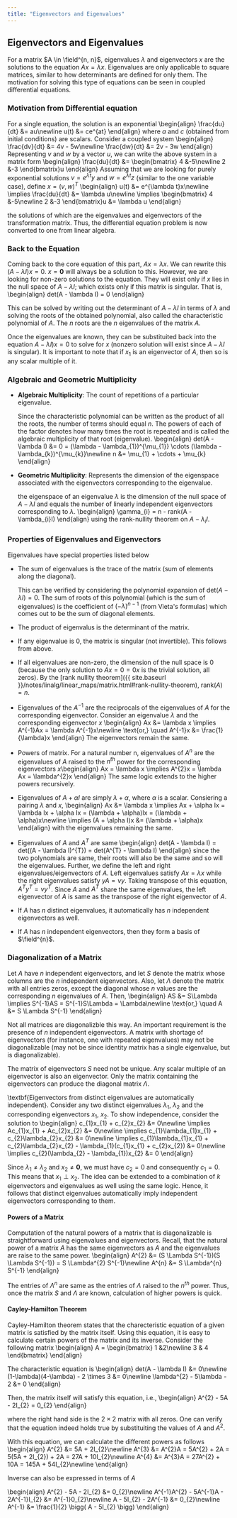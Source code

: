 ```yaml
---
title: "Eigenvectors and Eigenvalues"
---
```


<!-- %%%%%%%%%%%%%%%%%%%%%%%%%%%%%% -->
## Eigenvectors and Eigenvalues
For a matrix $A \in \field^{n, n}$, eigenvalues $\lambda$ and eigenvectors $x$ are the solutions to the equation $Ax = \lambda x$. Eigenvalues are only applicable to square matrices, similar to how determinants are defined for only them. The motivation for solving this type of equations can be seen in coupled differential equations.

<!-- %%%%%%%%%%%%%%%%%%%%%%%%%%%%%% -->
### Motivation from Differential equation
For a single equation, the solution is an exponential
\begin{align}
    \frac{du}{dt} &= au\newline
    u(t) &= ce^{at}
\end{align}
where $a$ and $c$ (obtained from initial conditions) are scalars. Consider a coupled system
\begin{align}
    \frac{dv}{dt} &= 4v - 5w\newline
    \frac{dw}{dt} &= 2v - 3w
\end{align}
Representing $v$ and $w$ by a vector $u$, we can write the above system in a matrix form
\begin{align}
    \frac{du}{dt} &= \begin{bmatrix}
        4 &-5\newline
        2 &-3
    \end{bmatrix}u
\end{align}
Assuming that we are looking for purely exponential solutions $v = e^{\lambda t}y$ and $w = e^{\lambda t}z$ (similar to the one variable case), define $x = (v, w)^{T}$
\begin{align}
    u(t) &= e^{\lambda t}x\newline
    \implies \frac{du}{dt} &= \lambda u\newline
    \implies \begin{bmatrix}
        4 &-5\newline
        2 &-3
    \end{bmatrix}u &= \lambda u
\end{align}

the solutions of which are the eigenvalues and eigenvectors of the transformation matrix. Thus, the differential equation problem is now converted to one from linear algebra.

<!-- %%%%%%%%%%%%%%%%%%%%%%%%%%%%%% -->
### Back to the Equation
Coming back to the core equation of this part, $Ax = \lambda x$. We can rewrite this $(A - \lambda I)x = 0$. $x = \mathbf{0}$ will always be a solution to this. However, we are looking for non-zero solutions to the equation. They will exist only if $x$ lies in the null space of $A - \lambda I$; which exists only if this matrix is singular. That is,
\begin{align}
    det(A - \lambda I) = 0
\end{align}

This can be solved by writing out the determinant of $A - \lambda I$ in terms of $\lambda$ and solving the roots of the obtained polynomial, also called the characteristic polynomial of $A$. The $n$ roots are the $n$ eigenvalues of the matrix $A$.

Once the eigenvalues are known, they can be substituited back into the equation $A - \lambda I)x = 0$ to solve for $x$ (nonzero solution will exist since $A - \lambda I$ is singular). It is important to note that if $x_{1}$ is an eigenvector of $A$, then so is any scalar multiple of it.

<!-- %%%%%%%%%%%%%%%%%%%%%%%%%%%%%% -->
### Algebraic and Geometric Multiplicity
* **Algebraic Multiplicity**: The count of repetitions of a particular eigenvalue.

    Since the characteristic polynomial can be written as the product of all the roots, the number of terms should equal $n$. The powers of each of the factor denotes how many times the root is repeated and is called the algebraic multiplicity of that root (eigenvalue).
    \begin{align}
        det(A - \lambda I) &= 0 = (\lambda - \lambda_{1})^{\mu_{1}} \cdots (\lambda - \lambda_{k})^{\mu_{k}}\newline
        n &= \mu_{1} + \cdots + \mu_{k}
    \end{align}
* **Geometric Multiplicity**: Represents the dimension of the eigenspace associated with the eigenvectors corresponding to the eigenvalue.

    the eigenspace of an eigenvalue $\lambda$ is the dimension of the null space of $A - \lambda I$ and equals the number of linearly independent eigenvectors corresponding to $\lambda$.
    \begin{align}
        \gamma_{i} = n - rank(A - \lambda_{i}I)
    \end{align}
    using the rank-nullity theorem on $A - \lambda_{i}I$.

<!-- %%%%%%%%%%%%%%%%%%%%%%%%%%%%%% -->
### Properties of Eigenvalues and Eigenvectors
Eigenvalues have special properties listed below
* The sum of eigenvalues is the trace of the matrix (sum of elements along the diagonal).

    This can be verified by considering the polynomial expansion of det$(A - \lambda I) = 0$. The sum of roots of this polynomial (which is the sum of eigenvalues) is the coefficient of $(-\lambda)^{n-1}$ (from Vieta's formulas) which comes out to be the sum of diagonal elements.
* The product of eigenvalus is the determinant of the matrix.
* If any eigenvalue is $0$, the matrix is singular (not invertible). This follows from above.
* If all eigenvalues are non-zero, the dimension of the null space is $0$ (because the only solution to $Ax = 0 = 0x$ is the trivial solution, all zeros). By the [rank nullity theorem]({{ site.baseurl }}/notes/linalg/linear_maps/matrix.html#rank-nullity-theorem), rank$(A) = n$.
* Eigenvalues of the $A^{-1}$ are the reciprocals of the eigenvalues of $A$ for the corresponding eigenvector. Consider an eigenvalue $\lambda$ and the corresponding eigenvector $x$
    \begin{align}
         Ax &= \lambda x \implies A^{-1}Ax = \lambda A^{-1}x\newline
         \text{or,} \quad A^{-1}x &= \frac{1}{\lambda}x
    \end{align}
    The eigenvectors remain the same.
* Powers of matrix. For a natural number n, eigenvalues of $A^{n}$ are the eigenvalues of $A$ raised to the $n^{th}$ power for the corresponding eigenvectors $x$\begin{align}
        Ax = \lambda x \implies A^{2}x = \lambda Ax = \lambda^{2}x
    \end{align}
    The same logic extends to the higher powers recursively.
* Eigenvalues of $A + \alpha I$ are simply $\lambda + \alpha$, where $\alpha$ is a scalar. Consiering a pairing $\lambda$ and $x$,
    \begin{align}
        Ax &= \lambda x \implies Ax + \alpha Ix = \lambda Ix + \alpha Ix = (\lambda + \alpha)Ix = (\lambda + \alpha)x\newline
        \implies (A + \alpha I)x &= (\lambda + \alpha)x
    \end{align}
    with the eigenvalues remaining the same.
* Eigenvalues of $A$ and $A^{T}$ are same
    \begin{align}
        det(A - \lambda I) = det((A - \lambda I)^{T}) = det(A^{T} - \lambda I)
    \end{align}
    since the two polynomials are same, their roots will also be the same and so will the eigenvalues. Further, we define the left and right eigenvalues/eigenvectors of $A$. Left eigenvalues satisfy $Ax = \lambda x$ while the right eigenvalues satisfy $yA = \nu y$. Taking transpose of this equation, $A^{T}y^{T} = \nu y^{T}$. Since $A$ and $A^{T}$ share the same eigenvalues, the left eigenvector of $A$ is same as the transpose of the right eigenvector of $A$.
* If $A$ has $n$ distinct eigenvalues, it automatically has $n$ independent eigenvectors as well.
* If $A$ has $n$ independent eigenvectors, then they form a basis of $\field^{n}$.

<!-- %%%%%%%%%%%%%%%%%%%%%%%%%%%%%% -->
### Diagonalization of a Matrix
Let $A$ have $n$ independent eigenvectors, and let $S$ denote the matrix whose columns are the $n$ independent eigenvectors. Also, let $\Lambda$ denote the matrix with all entries zeros, except the diagonal whose $n$ values are the corresponding $n$ eigenvalues of $A$. Then,
\begin{align}
    AS &= S\Lambda \implies S^{-1}AS = S^{-1}S\Lambda = \Lambda\newline
    \text{or,} \quad A &= S \Lambda S^{-1}
\end{align}

Not all matrices are diagonalizble this way. An important requirement is the presence of $n$ independent eigenvectors. A matrix with shortage of eigenvectors (for instance, one with repeated eigenvalues) may not be diagonalizable (may not be since identity matrix has a single eigenvalue, but is diagonalizable).

The matrix of eigenvectors $S$ need not be unique. Any scalar multiple of an eigenvector is also an eigenvector. Only the matrix containing the eigenvectors can produce the diagonal matrix $\Lambda$.

\textbf{Eigenvectors from distinct eigenvalues are automatically independent}. Consider any two distinct eigenvalues $\lambda_{1}$, $\lambda_{2}$ and the corresponding eigenvectors $x_{1}$, $x_{2}$. To show independence, consider the solution to
\begin{align}
    c_{1}x_{1} + c_{2}x_{2} &= 0\newline
    \implies Ac_{1}x_{1} + Ac_{2}x_{2} &= 0\newline
    \implies c_{1}\lambda_{1}x_{1} + c_{2}\lambda_{2}x_{2} &= 0\newline
    \implies c_{1}\lambda_{1}x_{1} + c_{2}\lambda_{2}x_{2} - \lambda_{1}(c_{1}x_{1} + c_{2}x_{2}) &= 0\newline
    \implies c_{2}(\lambda_{2} - \lambda_{1})x_{2} &= 0
\end{align}

Since $\lambda_{1} \neq \lambda_{2}$ and $x_{2} \neq \mathbf{0}$, we must have $c_{2} = 0$ and consequently $c_{1} = 0$. This means that $x_{1} \perp x_{2}$. The idea can be extended to a combination of $k$ eigenvectors and eigenvalues as well using the same logic. Hence, it follows that distinct eigenvalues automatically imply independent eigenvectors corresponding to them.

<!-- %%%%%%%%%%%%%%%%%%%%%%%%%%%%%% -->
#### Powers of a Matrix
Computation of the natural powers of a matrix that is diagonalizable is straightforward using eigenvalues and eigenvectors. Recall, that the natural power of a matrix $A$ has the same eigenvectors as $A$ and the eigenvalues are raise to the same power.
\begin{align}
    A^{2} &= (S \Lambda S^{-1})(S \Lambda S^{-1}) = S \Lambda^{2} S^{-1}\newline
    A^{n} &= S \Lambda^{n} S^{-1}
\end{align}

The entries of $\Lambda^{n}$ are same as the entries of $\Lambda$ raised to the $n^{th}$ power. Thus, once the matrix $S$ and $\Lambda$ are known, calculation of higher powers is quick.

<!-- %%%%%%%%%%%%%%%%%%%%%%%%%%%%%% -->
#### Cayley-Hamilton Theorem
Cayley-Hamilton theorem states that the charecteristic equation of a given matrix is satisfied by the matrix itself. Using this equation, it is easy to calculate certain powers of the matrix and its inverse. Consider the following matrix
\begin{align}
    A = \begin{bmatrix}
        1 &2\newline 3 & 4
    \end{bmatrix}
\end{align}

The characteristic equation is
\begin{align}
    det(A - \lambda I) &= 0\newline
    (1-\lambda)(4-\lambda) - 2 \times 3 &= 0\newline
    \lambda^{2} - 5\lambda - 2 &= 0
\end{align}

Then, the matrix itself will satisfy this equation, i.e.,
\begin{align}
    A^{2} - 5A - 2I_{2} = 0_{2}
\end{align}

where the right hand side is the $2 \times 2$ matrix with all zeros. One can verify that the equation indeed holds true by substituiting the values of $A$ and $A^{2}$.

With this equation, we can calculate the different powers as follows
\begin{align}
    A^{2} &= 5A + 2I_{2}\newline
    A^{3} &= A^{2}A = 5A^{2} + 2A = 5(5A + 2I_{2}) + 2A = 27A + 10I_{2}\newline
    A^{4} &= A^{3}A = 27A^{2} + 10A = 145A + 54I_{2}\newline
\end{align}

Inverse can also be expressed in terms of $A$

\begin{align}
    A^{2} - 5A - 2I_{2} &= 0\_{2}\newline
    A^{-1}A^{2} - 5A^{-1}A - 2A^{-1}I_{2} &= A^{-1}0\_{2}\newline
    A - 5I_{2} - 2A^{-1} &= 0\_{2}\newline
    A^{-1} &= \frac{1}{2} \bigg( A - 5I_{2} \bigg)
\end{align}
